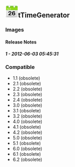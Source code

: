 ## <img src='./logo.jpg' width='40' height='40'>tTimeGenerator

### Images




#### Release Notes

##### 1 - 2012-06-03 05:45:31
 
### Compatible
 -  1.1 (obsolete)
 -   2.1 (obsolete)
 -   2.2 (obsolete)
 -   2.3 (obsolete)
 -   2.4 (obsolete)
 -   3.0 (obsolete)
 -   3.1 (obsolete)
 -   3.2 (obsolete)
 -   4.0 (obsolete)
 -   4.1 (obsolete)
 -   4.2 (obsolete)
 -   5.0 (obsolete)
 -   5.1 (obsolete)
 -   6.0 (obsolete)
 -   6.1 (obsolete)
 -   6.2 (obsolete)